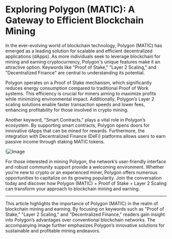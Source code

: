 # Exploring Polygon (MATIC): A Gateway to Efficient Blockchain Mining

In the ever-evolving world of blockchain technology, Polygon (MATIC) has emerged as a leading solution for scalable and efficient decentralized applications (dApps). As more individuals seek to leverage blockchain for mining and earning cryptocurrency, Polygon's unique features make it an attractive option. Keywords like "Proof of Stake," "Layer 2 Scaling," and "Decentralized Finance" are central to understanding its potential.

Polygon operates on a Proof of Stake mechanism, which significantly reduces energy consumption compared to traditional Proof of Work systems. This efficiency is crucial for miners aiming to maximize profits while minimizing environmental impact. Additionally, Polygon’s Layer 2 scaling solutions enable faster transaction speeds and lower fees, enhancing profitability for those involved in crypto mining. 

Another keyword, "Smart Contracts," plays a vital role in Polygon’s ecosystem. By supporting smart contracts, Polygon opens doors for innovative dApps that can be mined for rewards. Furthermore, the integration with Decentralized Finance (DeFi) platforms allows users to earn passive income through staking MATIC tokens. 

!![Image](https://github.com/user-attachments/assets/590b50a7-4459-4e76-8a31-559aed223621)

For those interested in mining Polygon, the network’s user-friendly interface and robust community support provide a welcoming environment. Whether you're new to crypto or an experienced miner, Polygon offers numerous opportunities to capitalize on its growing popularity. Join the conversation today and discover how Polygon (MATIC) + Proof of Stake + Layer 2 Scaling can transform your approach to blockchain mining and earning.

---

This article highlights the importance of Polygon (MATIC) in the realm of blockchain mining and earning. By focusing on keywords such as "Proof of Stake," "Layer 2 Scaling," and "Decentralized Finance," readers gain insight into Polygon’s advantages over conventional blockchain networks. The accompanying image further emphasizes Polygon’s innovative solutions for sustainable and profitable mining endeavors.